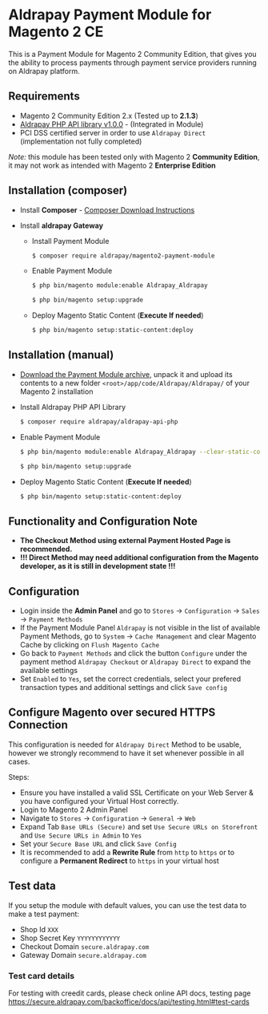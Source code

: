 # Aldrapay Payment Module for Magento 2 CE

This is a Payment Module for Magento 2 Community Edition, that gives you the ability to process payments through payment service providers running on Aldrapay platform.

## Requirements

  * Magento 2 Community Edition 2.x (Tested up to __2.1.3__)
  * [Aldrapay PHP API library v1.0.0](https://github.com/aldrapay/aldrapay-api-php) - (Integrated in Module)
  * PCI DSS certified server in order to use ```Aldrapay Direct``` (implementation not fully completed)

*Note:* this module has been tested only with Magento 2 __Community Edition__, it may not work as intended with Magento 2 __Enterprise Edition__

## Installation (composer)

  * Install __Composer__ - [Composer Download Instructions](https://getcomposer.org/doc/00-intro.md)

  * Install __aldrapay Gateway__

    * Install Payment Module

        ```sh
        $ composer require aldrapay/magento2-payment-module
        ```

    * Enable Payment Module

        ```sh
        $ php bin/magento module:enable Aldrapay_Aldrapay
        ```

        ```sh
        $ php bin/magento setup:upgrade
        ```
    * Deploy Magento Static Content (__Execute If needed__)

        ```sh
        $ php bin/magento setup:static-content:deploy
        ```    

## Installation (manual)

  * [Download the Payment Module archive](https://github.com/aldrapay/magento2-payment-module/archive/master.zip), unpack it and upload its contents to a new folder ```<root>/app/code/Aldrapay/Aldrapay/``` of your Magento 2 installation

  * Install Aldrapay PHP API Library

    ```sh
    $ composer require aldrapay/aldrapay-api-php
    ```

  * Enable Payment Module

    ```sh
    $ php bin/magento module:enable Aldrapay_Aldrapay --clear-static-content
    ```

    ```sh
    $ php bin/magento setup:upgrade
    ```

  * Deploy Magento Static Content (__Execute If needed__)

    ```sh
    $ php bin/magento setup:static-content:deploy
    ```   
    
## Functionality and Configuration Note

  * __The Checkout Method using external Payment Hosted Page is recommended.__ 
  * __!!! Direct Method may need additional configuration from the Magento developer, as it is still in development state !!!__

## Configuration

  * Login inside the __Admin Panel__ and go to ```Stores``` -> ```Configuration``` -> ```Sales``` -> ```Payment Methods```
  * If the Payment Module Panel ```Aldrapay``` is not visible in the list of available Payment Methods,
  go to  ```System``` -> ```Cache Management``` and clear Magento Cache by clicking on ```Flush Magento Cache```
  * Go back to ```Payment Methods``` and click the button ```Configure``` under the payment method ```Aldrapay Checkout``` or ```Aldrapay Direct``` to expand the available settings
  * Set ```Enabled``` to ```Yes```, set the correct credentials, select your prefered transaction types and additional settings and click ```Save config```

## Configure Magento over secured HTTPS Connection

This configuration is needed for ```Aldrapay Direct``` Method to be usable, however we strongly recommend to have it set whenever possible in all cases.

Steps:

  * Ensure you have installed a valid SSL Certificate on your Web Server & you have configured your Virtual Host correctly.
  * Login to Magento 2 Admin Panel
  * Navigate to ```Stores``` -> ```Configuration``` -> ```General``` -> ```Web```
  * Expand Tab ```Base URLs (Secure)``` and set ```Use Secure URLs on Storefront``` and ```Use Secure URLs in Admin``` to ```Yes```
  * Set your ```Secure Base URL``` and click ```Save Config```
  * It is recommended to add a **Rewrite Rule** from ```http``` to ```https``` or to configure a **Permanent Redirect** to ```https``` in your virtual host

## Test data

If you setup the module with default values, you can use the test data to make a test payment:

  * Shop Id ```XXX```
  * Shop Secret Key ```YYYYYYYYYYYY```
  * Checkout Domain ```secure.aldrapay.com```
  * Gateway Domain ```secure.aldrapay.com```

### Test card details

 For testing with creedit cards, please check online API docs, testing page https://secure.aldrapay.com/backoffice/docs/api/testing.html#test-cards
